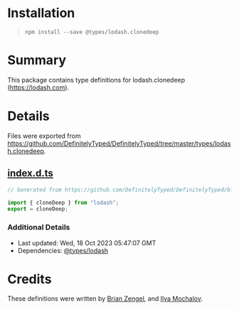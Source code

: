 # Installation
> `npm install --save @types/lodash.clonedeep`

# Summary
This package contains type definitions for lodash.clonedeep (https://lodash.com).

# Details
Files were exported from https://github.com/DefinitelyTyped/DefinitelyTyped/tree/master/types/lodash.clonedeep.
## [index.d.ts](https://github.com/DefinitelyTyped/DefinitelyTyped/tree/master/types/lodash.clonedeep/index.d.ts)
````ts
// Generated from https://github.com/DefinitelyTyped/DefinitelyTyped/blob/master/types/lodash/scripts/generate-modules.ts

import { cloneDeep } from "lodash";
export = cloneDeep;

````

### Additional Details
 * Last updated: Wed, 18 Oct 2023 05:47:07 GMT
 * Dependencies: [@types/lodash](https://npmjs.com/package/@types/lodash)

# Credits
These definitions were written by [Brian Zengel](https://github.com/bczengel), and [Ilya Mochalov](https://github.com/chrootsu).
